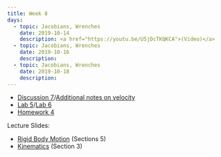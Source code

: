 ```yaml
---
title: Week 8
days:
  - topic: Jacobians, Wrenches
    date: 2019-10-14
    description: <a href="https://youtu.be/U5jDcTKQKCA">(Video)</a>
  - topic: Jacobians, Wrenches
    date: 2019-10-16
    description: 
  - topic: Jacobians, Wrenches
    date: 2019-10-18
    description: 
---
```


- [Discussion 7](../assets/discussions/D7___Velocities_and_Adjoints.pdf)/[Additional notes on velocity](../assets/discussions/additional_velocity_notes.pdf)
- [Lab 5](../assets/labs/lab5.zip)/[Lab 6](../assets/labs/lab6.zip)
- [Homework 4](../assets/hw/HW4-fall2019.pdf)

Lecture Slides:
- [Rigid Body Motion](../assets/lectures/refs/RigidMotions_MLS_Chap2.pdf) (Sections 5)
- [Kinematics](../assets/lectures/refs/Kinematics_MLS_Chap3.pdf) (Section 3)
